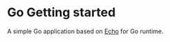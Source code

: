 # Go Getting started

A simple Go application based on [Echo](https://echo.labstack.com/) for Go runtime.

